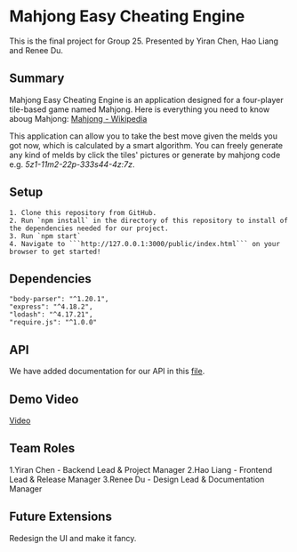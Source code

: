 # Mahjong Easy Cheating Engine
This is the final project for Group 25.
Presented by Yiran Chen, Hao Liang and Renee Du.

## Summary 
Mahjong Easy Cheating Engine is an application designed for a four-player tile-based game named Mahjong.
Here is everything you need to know aboug Mahjong:
[Mahjong - Wikipedia](https://en.wikipedia.org/wiki/Mahjong)

This application can allow you to take the best move given the melds you got now, which is calculated by a smart algorithm. You can freely generate any kind of melds by click the tiles' pictures or generate by mahjong code e.g. *5z1-11m2-22p-333s44-4z:7z*.

## Setup
    1. Clone this repository from GitHub.
    2. Run `npm install` in the directory of this repository to install of the dependencies needed for our project.
    3. Run `npm start`
    4. Navigate to ```http://127.0.0.1:3000/public/index.html``` on your browser to get started!

## Dependencies
    "body-parser": "^1.20.1",  
    "express": "^4.18.2",  
    "lodash": "^4.17.21",  
    "require.js": "^1.0.0"  

## API
We have added documentation for our API in this [file](https://github.com/comp426-2022-fall/a99-team25/docs/api.md).

## Demo Video
[Video](https://www.youtube.com/watch?v=uZ9hkdD3nMM)

## Team Roles
1.Yiran Chen - Backend Lead & Project Manager
2.Hao Liang - Frontend Lead & Release Manager
3.Renee Du - Design Lead & Documentation Manager 

## Future Extensions
Redesign the UI and make it fancy.
